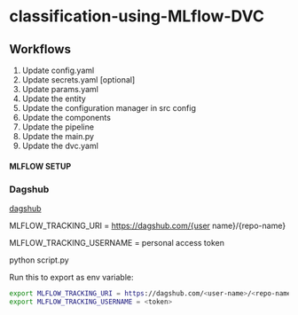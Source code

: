 # classification-using-MLflow-DVC

## Workflows

1. Update config.yaml
2. Update secrets.yaml [optional]
3. Update params.yaml
4. Update the entity
5. Update the configuration manager in src config
6. Update the components
7. Update the pipeline
8. Update the main.py
9. Update the dvc.yaml 


#### MLFLOW SETUP

### Dagshub
[dagshub](https://dagshub.com/)

MLFLOW_TRACKING_URI = https://dagshub.com/{user name}/{repo-name}

MLFLOW_TRACKING_USERNAME = personal access token

python script.py

Run this to export as env variable:

```bash
export MLFLOW_TRACKING_URI = https://dagshub.com/<user-name>/<repo-name>
export MLFLOW_TRACKING_USERNAME = <token>
```